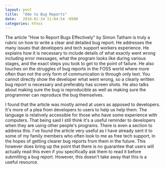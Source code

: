 ```yaml
---
layout: post
title:  "Ode to Bug Reports"
date:   2018-01-24 11:04:54 -0500
categories: hfoss
---
```

The article "How to Report Bugs Effectively" by Simon Tatham is truly a rubric on how to write a clear and detailed bug report. He addresses the many issues that developers and tech support workers experience. He explains how it is necessary to include details of what exactly went wrong including error messages, what the program looks like during various stages, and the exact steps you took to get to the point of failure. He also touches on the struggles of bug reports in the FOSS world where more often than not the only form of communication is through only text. You cannot directly show the developer what went wrong, so a clearly written bug report is necessary and preferably has screen shots. He also talks about making sure the bug is reproducible as well as making sure the programmer can reproduce the bug themselves. 

I found that the article was mostly aimed at users as apposed to developers. It's more of a plea from developers to users to help us help them. The language is relatively accessible for those who have some experience with computers. That being said I still think it's a useful reminder to developers when they are using other people's programs. There is even a section to address this. I've found the article very useful as I have already sent it to some of my family members who often look to me as free tech support, in the hopes of getting clearer bug reports from them in the future. This however does bring up the point that there is no guarantee that users will actually read this even if you specifically ask them to read it before submitting a bug report. However, this doesn't take away that this is a useful resource.

